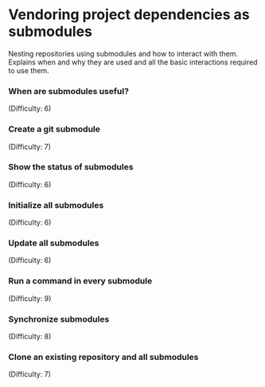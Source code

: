 # Vendoring project dependencies as submodules
Nesting repositories using submodules and how to interact with them. Explains when and why they are used and all the basic interactions required to use them.

### When are submodules useful?
(Difficulty: 6)

### Create a git submodule
(Difficulty: 7)

### Show the status of submodules
(Difficulty: 6)

### Initialize all submodules
(Difficulty: 6)

### Update all submodules
(Difficulty: 6)

### Run a command in every submodule
(Difficulty: 9)

### Synchronize submodules
(Difficulty: 8)

### Clone an existing repository and all submodules
(Difficulty: 7)
